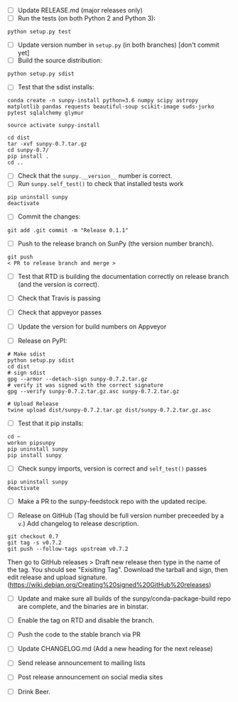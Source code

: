- [ ] Update RELEASE.md (major releases only)
- [ ] Run the tests (on both Python 2 and Python 3):
```
python setup.py test
```

- [ ] Update version number in `setup.py` (in both branches) [don't commit yet]
- [ ] Build the source distribution:
```
python setup.py sdist
```
- [ ] Test that the sdist installs:
```
conda create -n sunpy-install python=3.6 numpy scipy astropy matplotlib pandas requests beautiful-soup scikit-image suds-jurko pytest sqlalchemy glymur

source activate sunpy-install

cd dist
tar -xvf sunpy-0.7.tar.gz
cd sunpy-0.7/
pip install .
cd ..
```

- [ ] Check that the `sunpy.__version__` number is correct.
- [ ] Run `sunpy.self_test()` to check that installed tests work

```
pip uninstall sunpy
deactivate
```

- [ ] Commit the changes: 
```
git add .git commit -m "Release 0.1.1"
```

- [ ] Push to the release branch on SunPy (the version number branch).

```
git push
< PR to release branch and merge >
```

- [ ] Test that RTD is building the documentation correctly on release branch (and the version is correct).
- [ ] Check that Travis is passing
- [ ] Check that appveyor passes
- [ ] Update the version for build numbers on Appveyor

- [ ] Release on PyPI:
```
# Make sdist
python setup.py sdist
cd dist
# sign sdist
gpg --armor --detach-sign sunpy-0.7.2.tar.gz
# verify it was signed with the correct signature
gpg --verify sunpy-0.7.2.tar.gz.asc sunpy-0.7.2.tar.gz

# Upload Release
twine upload dist/sunpy-0.7.2.tar.gz dist/sunpy-0.7.2.tar.gz.asc
```

- [ ] Test that it pip installs:
```
cd ~
workon pipsunpy
pip uninstall sunpy
pip install sunpy
```

- [ ] Check sunpy imports, version is correct and `self_test()` passes

```
pip uninstall sunpy
deactivate
```

- [ ] Make a PR to the sunpy-feedstock repo with the updated recipe.

- [ ] Release on GitHub (Tag should be full version number preceeded by a `v`.)
      Add changelog to release description.
```
git checkout 0.7
git tag -s v0.7.2
git push --follow-tags upstream v0.7.2
```
  Then go to GitHub releases > Draft new release then type in the name of the tag. You should see "Exisiting Tag".
  Download the tarball and sign, then edit release and upload signature. (https://wiki.debian.org/Creating%20signed%20GitHub%20releases)



- [ ] Update and make sure all builds of the sunpy/conda-package-build repo are complete, and the binaries are in binstar.

- [ ] Enable the tag on RTD and disable the branch.
- [ ] Push the code to the stable branch via PR

- [ ] Update CHANGELOG.md (Add a new heading for the next release)

- [ ] Send release announcement to mailing lists
- [ ] Post release announcement on social media sites


- [ ] Drink Beer.